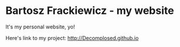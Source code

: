 # Bartosz Frackiewicz - my website

It's my personal website, yo!

Here's link to my project:
<http://Decomplosed.github.io>

